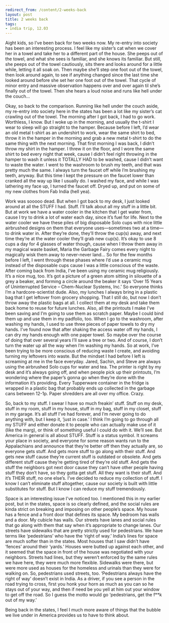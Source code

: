 ```yaml
---
redirect_from: /content/2-weeks-back
layout: post
title: 2 weeks back
tags:
- india trip, 12.03
---
```

Aight kids, so I’ve been back for two weeks now. My re-entry into society has been an interesting process. I feel like my sister’s cat when we cover her in a towel and take her to a different part of the house. She peeps out of the towel, and what she sees is familiar, and she knows its familiar. But still, she peeps out of the towel cautiously, sits there and looks around for a little while, letting it all soak on. Then maybe she’ll step one foot out of the towel, then look around again, to see if anything changed since the last time she looked around before she set her one foot out of the towel. That cycle of minor entry and massive observation happens over and over again til she’s finally out of the towel. Then she hears a loud noise and runs like hell under the couch…

Okay, so back to the comparison. Running like hell under the couch aside, my re-entry into society here in the states has been a lot like my sister’s cat crawling out of the towel. The morning after I got back, I had to go work. Worthless, I know. But I woke up in the morning, and usually the t-shirt I wear to sleep will go straight to the hamper. Because before I left, I’d wear an old metal t-shirt as an undershirt to work, wear the same shirt to bed, throw it in the hamper in the morning and grab a new metal t-shirt to do the same thing with the next morning. That first morning I was back, I didn’t throw my shirt in the hamper. I threw it on the floor, and I wore the same shirt to bed every night that week, cause I didn’t feel right throwing in the hamper to wash it unless it TOTALLY HAD to be washed, cause I didn’t want to waste the water. I went to the washroom to brush my teeth, and that was pretty much the same. I always turn the faucet off while I’m brushing my teeth, anyway. But this time I kept the pressure on the faucet lower than cranked all the way up like I usually do. I washed my face, and while I was lathering my face up, I turned the faucet off. Dryed up, and put on some of my new clothes from Fab India (hell yea).

Work was sooooo dead. But when I got back to my desk, I just looked around at all the STUFF I had. Stuff. I’ll talk about all my stuff in a little bit. But at work we have a water cooler in the kitchen that I get water from, cause I try to drink a lot of water each day, since it’s fuel for life. Next to the water cooler we have these piles of big disposable Solo cups with nice little airbrushed designs on them that everyone uses—sometimes two at a time—to drink water in. After they’re done, they’ll throw the cup(s) away, and next time they’re at the water cooler they’ll grab new cup(s). It’s okay to use 8 cups a day for 4 glasses of water though, cause when I throw them away in my magical waste basket, Maria the Garbage Fairy comes every night to magically wisk them away to never-never land… So for the few months before I left, I went through these phases where I’d use a ceramic mug instead of the disposable cups cause I was a little conscious of the waste. After coming back from India, I’ve been using my ceramic mug religiously. It’s a nice mug, too. It’s got a picture of a green atom sitting in silouette of a grey a beaker, and forming a circle around the beaker it says ‘Over 15 Years of Uninterrupted Service – Chem-Nuclear Systems, Inc.’ So everyone thinks I’m a hardcore-scientist dude. Also, my lunches I always bring in a plastic bag that I get leftover from grocery shopping. That I still do, but now I don’t throw away the plastic bags at all. I collect them at my desk and take them back home to reuse for future lunches. Also, all the printouts I make I’ve been saving and I’m going to use them as scratch paper. Maybe I could bind them up and use them in my padfolio, too. When I go to the washroom, after washing my hands, I used to use three pieces of paper towels to dry my hands. I’ve found now that after shaking the access water off my hands, I can dry my hands enough with one paper towel. So maybe over the course of doing that over several years I’ll save a tree or two. And of course, I don’t turn the water up all the way when I’m washing my hands. So at work, I’ve been trying to be more conscious of reducing waste I create, and avoiding turning my leftovers into waste. But the mindset I had before I left is screaming at me in the face everyday. Jared, Sachin, and Steve are always using the airbrushed Solo cups for water and tea. The printer is right by my desk and it’s always going off, and when people pick up their printouts, I’m wondering where the paper’s gonna go when they’re done with the information it’s providing. Every Tupperware container in the fridge is wrapped in a plastic bag that probably ends up collected in the garbage cans between 12-1p. Paper shredders are all over my office. Crazy.

So, back to my stuff. I swear I have so much freakin’ stuff. Stuff on my desk, stuff in my room, stuff in my house, stuff in my bag, stuff in my closet, stuff in my garage. It’s all stuff I’ve had forever, and I’m never going to do anything with, but I keep it, ‘just in case.’ I think I’m going to go through all my STUFF and either donate it to people who can actually make use of it (like the marg), or think of something useful I could do with it. We’ll see. But America in general is all about STUFF. Stuff is a status symbol. It screams your place in society, and everyone for some reason wants run to the Appalachians and announce that they’re better off then they actually are, so everyone gets stuff. And gets more stuff to go along with their stuff. And gets new stuff cause they’re current stuff is outdated or obsolete. And gets different stuff cause they’re getting tired of they’re old stuff. And gets the stuff the neighbors got next door cause they can’t have other people having stuff they don’t have, so they gotta get stuff. All they want is their stuff. And it’s THEIR stuff, no one else’s. I’ve decided to reduce my collection of stuff. I know I can’t eliminate stuff altogether, cause our society is built with little substitutes for stuff. But I know I can reduce my stuff tremendously.

Space is an interesting issue I’ve noticed too. I mentioned this in my earlier post, but in the states, space is so clearly defined, and the social rules are kinda strict on breaking and imposing on other people’s space. My house has a fence and a front door that defines its space. My bedroom has walls and a door. My cubicle has walls. Our streets have lanes and social rules that go along with them that say when it’s appropriate to change lanes. Our streets have sidewalks that are pretty strictly used for pedestrians. We have terms like ‘pedestrians’ who have the ‘right of way.’ India’s lines for space are much softer than in the states. Most houses that I saw didn’t have ‘fences’ around their ‘yards.’ Houses were butted up against each other, and it seemed that the space in front of the house was negotiated with your neighbors. Streets had lines, but they weren’t enforced by the same rules we have here, they were much more flexible. Sidewalks were there, but were more used as houses for the homeless and urinals than they were for walking on. So, pedestrians used streets, too. ‘Pedestrians always have the right of way’ doesn’t exist in India. As a driver, if you see a person in the road trying to cross, first you honk your horn as much as you can so he stays out of your way, and then if need be you yell at him out your window to get off the road. So I guess the motto would go ‘pedestrians, get the f**k out of my way.’

Being back in the states, I feel I much more aware of things that the bubble we live under in America provides us to have to think about. 
